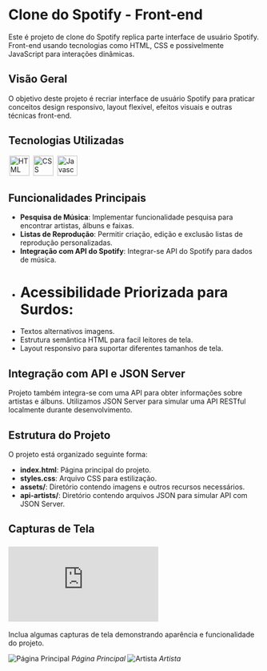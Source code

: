 # Clone do Spotify - Front-end

Este é projeto de clone do Spotify replica parte interface de usuário Spotify. Front-end usando tecnologias como HTML, CSS e possivelmente JavaScript para interações dinâmicas.

## Visão Geral

O objetivo deste projeto é recriar interface de usuário  Spotify para praticar conceitos design responsivo, layout flexível, efeitos visuais e outras técnicas front-end.

## Tecnologias Utilizadas

<div display-flex>
  <img src="https://cdn-icons-png.flaticon.com/128/174/174854.png" title="HTML" width="40" height="40" hspace="2px">
  <img src="https://cdn-icons-png.flaticon.com/128/732/732190.png" title="CSS" width="40" height="40" hspace="2px">
  <img src="https://cdn-icons-png.flaticon.com/128/5968/5968292.png" title="Javascrpit" width="40" height="40" hspace="2px">
</div>

## Funcionalidades Principais

- **Pesquisa de Música**: Implementar funcionalidade pesquisa para encontrar artistas, álbuns e faixas.
- **Listas de Reprodução**: Permitir criação, edição e exclusão listas de reprodução personalizadas.
- **Integração com API do Spotify**: Integrar-se API do Spotify para dados de música.
- # Acessibilidade Priorizada para Surdos:
- Textos alternativos imagens.
- Estrutura semântica HTML para facil leitores de tela.
- Layout responsivo para suportar diferentes tamanhos de tela.

## Integração com API e JSON Server

Projeto também integra-se com uma API para obter informações sobre artistas e álbuns. Utilizamos JSON Server para simular uma API RESTful localmente durante desenvolvimento.

## Estrutura do Projeto

O projeto está organizado seguinte forma:

- **index.html**: Página principal do projeto.
- **styles.css**: Arquivo CSS para estilização.
- **assets/**: Diretório contendo imagens e outros recursos necessários.
- **api-artists/**: Diretório contendo arquivos JSON para simular API com JSON Server.

## Capturas de Tela
### ![Link Projeto](https://igormachado90.github.io/Spotify_Imersao_Alura/Spotify.html)

Inclua algumas capturas de tela demonstrando aparência e funcionalidade do projeto.

![Página Principal](https://github.com/Igormachado90/Spotify_Imersao_Alura/assets/117872151/2bead832-4fa0-4efa-9b7f-a2b4ecf89f57)
*Página Principal*
![Artista](https://github.com/Igormachado90/Spotify_Imersao_Alura/assets/117872151/a56c6109-fbce-48d5-8d51-4155adb90322)
*Artista*
